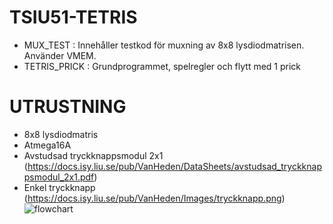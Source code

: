 # TSIU51-TETRIS
  - MUX_TEST  : Innehåller testkod för muxning av 8x8 lysdiodmatrisen. Använder VMEM.
  - TETRIS_PRICK    : Grundprogrammet, spelregler och flytt med 1 prick
# UTRUSTNING
  - 8x8 lysdiodmatris
  - Atmega16A
  - Avstudsad tryckknappsmodul 2x1 (https://docs.isy.liu.se/pub/VanHeden/DataSheets/avstudsad_tryckknappsmodul_2x1.pdf)
  - Enkel tryckknapp (https://docs.isy.liu.se/pub/VanHeden/Images/tryckknapp.png)
  ![flowchart](https://user-images.githubusercontent.com/47789590/53249563-a87a9900-36b8-11e9-9c5e-6f7b2306cd3f.jpg)
